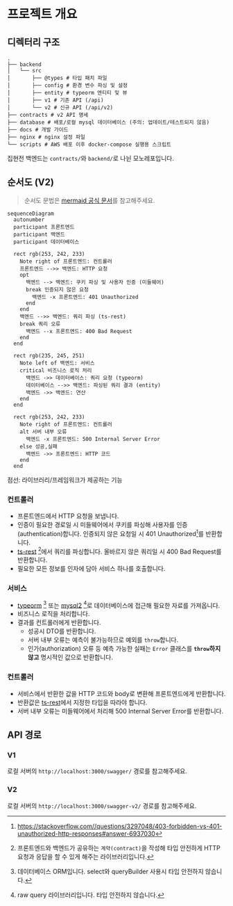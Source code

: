 # 프로젝트 개요

## 디렉터리 구조

```
.
├── backend
│   └── src
│       ├── @types # 타입 패치 파일
│       ├── config # 환경 변수 파싱 및 설정
│       ├── entity # typeorm 엔티티 및 뷰
│       ├── v1 # 기존 API (/api)
│       └── v2 # 신규 API (/api/v2)
├── contracts # v2 API 명세
├── database # 배포/로컬 mysql 데이터베이스 (주의: 업데이트/테스트되지 않음)
├── docs # 개발 가이드
├── nginx # nginx 설정 파일
└── scripts # AWS 배포 이후 docker-compose 실행용 스크립트
```

집현전 백엔드는 `contracts/`와 `backend/`로 나뉜 모노레포입니다.

## 순서도 (V2)

> 순서도 문법은 [mermaid 공식 문서](https://mermaid-js.github.io/mermaid/#/sequenceDiagram)를 참고해주세요.

```mermaid
sequenceDiagram
  autonumber
  participant 프론트엔드
  participant 백엔드
  participant 데이터베이스

  rect rgb(253, 242, 233)
    Note right of 프론트엔드: 컨트롤러
    프론트엔드 -->> 백엔드: HTTP 요청
    opt
      백엔드 --> 백엔드: 쿠키 파싱 및 사용자 인증 (미들웨어)
      break 인증되지 않은 요청
        백엔드 -x 프론트엔드: 401 Unauthorized
      end
    end
    백엔드 -->> 백엔드: 쿼리 파싱 (ts-rest)
    break 쿼리 오류
      백엔드 --x 프론트엔드: 400 Bad Request
    end
  end

  rect rgb(235, 245, 251)
    Note left of 백엔드: 서비스
    critical 비즈니스 로직 처리
      백엔드 ->> 데이터베이스: 쿼리 요청 (typeorm)
      데이터베이스 -->> 백엔드: 파싱된 쿼리 결과 (entity)
      백엔드 ->> 백엔드: 연산
    end
  end

  rect rgb(253, 242, 233)
    Note right of 프론트엔드: 컨트롤러
    alt 서버 내부 오류
      백엔드 -x 프론트엔드: 500 Internal Server Error
    else 성공,실패
      백엔드 ->> 프론트엔드: HTTP 코드
    end
  end
```

점선: 라이브러리/프레임워크가 제공하는 기능

### 컨트롤러

- 프론트엔드에서 HTTP 요청을 보냅니다.
- 인증이 필요한 경로일 시 미들웨어에서 쿠키를 파싱해 사용자를 인증(authentication)합니다. 인증되지 않은 요청일 시 401 Unauthorized[^auth]를 반환합니다.
- [ts-rest] [^ts-rest]에서 쿼리를 파싱합니다. 올바르지 않은 쿼리일 시 400 Bad Request를 반환합니다.
- 필요한 모든 정보를 인자에 담아 서비스 하나를 호출합니다.

### 서비스

- [typeorm](https://typeorm.io) [^typeorm] 또는 [mysql2](https://github.com/sidorares/node-mysql2) [^mysql2]로 데이터베이스에 접근해 필요한 자료를 가져옵니다.
- 비즈니스 로직을 처리합니다.
- 결과를 컨트롤러에게 반환합니다. 
  - 성공시 DTO를 반환합니다.
  - 서버 내부 오류는 예측이 불가능하므로 예외를 `throw`합니다.
  - 인가(authorization) 오류 등 예측 가능한 실패는 `Error` 클래스를 **`throw`하지 않고** 명시적인 값으로 반환합니다. 

### 컨트롤러

- 서비스에서 반환한 값을 HTTP 코드와 body로 변환해 프론트엔드에게 반환합니다.
- 반환값은 [ts-rest]에서 지정한 타입을 따라야 합니다.
- 서버 내부 오류는 미들웨어에서 처리해 500 Internal Server Error를 반환합니다.

[ts-rest]: https://ts-rest.com/
[^auth]: https://stackoverflow.com//questions/3297048/403-forbidden-vs-401-unauthorized-http-responses#answer-6937030
[^ts-rest]: 프론트엔드와 백엔드가 공유하는 `계약(contract)`을 작성해 타입 안전하게 HTTP 요청과 응답을 할 수 있게 해주는 라이브러리입니다.
[^typeorm]: 데이터베이스 ORM입니다. select와 queryBuilder 사용시 타입 안전하지 않습니다.
[^mysql2]: raw query 라이브러리입니다. 타입 안전하지 않습니다.

## API 경로

### V1

로컬 서버의 `http://localhost:3000/swagger/` 경로를 참고해주세요.

### V2

로컬 서버의 `http://localhost:3000/swagger-v2/` 경로를 참고해주세요.

